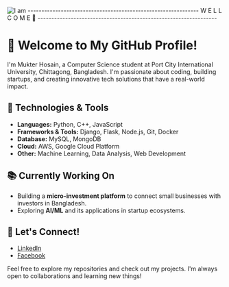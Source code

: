 ![I am ](https://media.licdn.com/dms/image/v2/D4D16AQF-pIS67LNZKw/profile-displaybackgroundimage-shrink_350_1400/profile-displaybackgroundimage-shrink_350_1400/0/1737439691270?e=1745452800&v=beta&t=K91BFVQ7novc5wttBhVmVPe3WAKj40i8MVMuCumduHE)
-------------------------------------------------------------- W E L L C O M E 👋 -----------------------------------------------------------------


# 👋 Welcome to My GitHub Profile!

I'm Mukter Hosain, a Computer Science student at Port City International University, Chittagong, Bangladesh. I'm passionate about coding, building startups, and creating innovative tech solutions that have a real-world impact.

## 🔧 Technologies & Tools
- **Languages:** Python, C++, JavaScript
- **Frameworks & Tools:** Django, Flask, Node.js, Git, Docker
- **Database:** MySQL, MongoDB
- **Cloud:** AWS, Google Cloud Platform
- **Other:** Machine Learning, Data Analysis, Web Development

## 📚 Currently Working On
- Building a **micro-investment platform** to connect small businesses with investors in Bangladesh.
- Exploring **AI/ML** and its applications in startup ecosystems.

## 🧠 Let's Connect!
- [LinkedIn](https://www.linkedin.com/in/mukterhosain)
- [Facebook](https://www.facebook.com/MUKTER.HOSAIN.8)

Feel free to explore my repositories and check out my projects. I'm always open to collaborations and learning new things!

